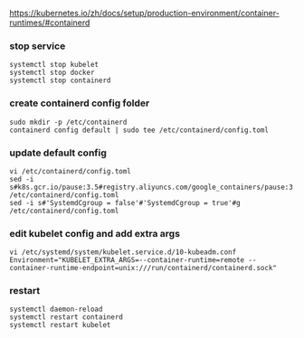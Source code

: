 https://kubernetes.io/zh/docs/setup/production-environment/container-runtimes/#containerd

### stop service
```
systemctl stop kubelet
systemctl stop docker
systemctl stop containerd
```
### create containerd config folder
```
sudo mkdir -p /etc/containerd
containerd config default | sudo tee /etc/containerd/config.toml
```
### update default config
```
vi /etc/containerd/config.toml
sed -i s#k8s.gcr.io/pause:3.5#registry.aliyuncs.com/google_containers/pause:3.5#g /etc/containerd/config.toml
sed -i s#'SystemdCgroup = false'#'SystemdCgroup = true'#g /etc/containerd/config.toml
```
### edit kubelet config and add extra args
```
vi /etc/systemd/system/kubelet.service.d/10-kubeadm.conf
Environment="KUBELET_EXTRA_ARGS=--container-runtime=remote --container-runtime-endpoint=unix:///run/containerd/containerd.sock"
```
### restart 
```
systemctl daemon-reload 
systemctl restart containerd 
systemctl restart kubelet 
```


